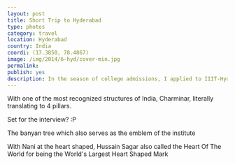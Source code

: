 ```yaml
---
layout: post
title: Short Trip to Hyderabad
type: photos
category: travel
location: Hyderabad
country: India
coordi: (17.3850, 78.4867)
image: /img/2014/6-hyd/cover-min.jpg 
permalink: 
publish: yes
description: In the season of college admissions, I applied to IIIT-Hyderabad through KVPY and was called upon for an interview which led to me visiting the capital of Andhra Pradesh for the first time.
---
```

<!-- http://compressjpeg.com -->
<!-- http://compressimage.toolur.com/ 1024, 400-->
<p class="center"><img src="{{site.baseurl}}/img/2014/6-hyd/cover.jpg" alt="">With one of the most recognized structures of India, Charminar, literally translating to 4 pillars.</p>

<p class="center"><img src="{{site.baseurl}}/img/2014/6-hyd/1.jpg" alt="">Set for the interview? :P</p>

<p class="center"><img src="{{site.baseurl}}/img/2014/6-hyd/2.jpg" alt="">The banyan tree which also serves as the emblem of the institute</p>

<p class="center"><img src="{{site.baseurl}}/img/2014/6-hyd/3.jpg" alt="">With Nani at the heart shaped, Hussain Sagar also called the Heart Of The World for being the World's Largest Heart Shaped Mark </p>
